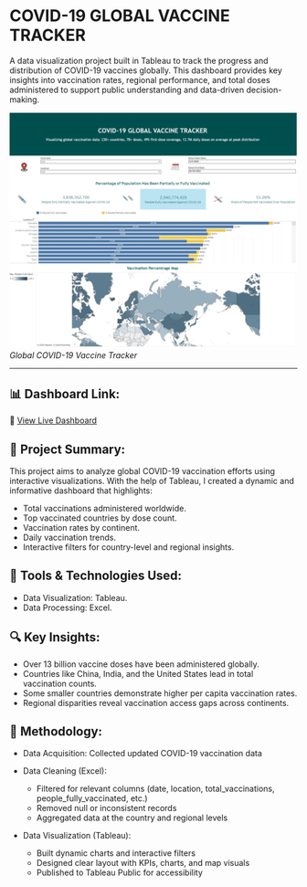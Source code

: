 # COVID-19 GLOBAL VACCINE TRACKER

A data visualization project built in Tableau to track the progress and distribution of COVID-19 vaccines globally. This dashboard provides key insights into vaccination rates, regional performance, and total doses administered to support public understanding and data-driven decision-making.

![Global Vaccine Tracker](COVID_19_Global_Vaccine_Tracker.png)  
*Global COVID-19 Vaccine Tracker*

---

## 📊 Dashboard Link:
🔗 [View Live Dashboard](https://public.tableau.com/app/profile/nguyen.nguyen4911/viz/COVID-19VaccineGlobalTracker_17486391982590/COVID-19GlobalVaccineTracker)

## 📌 Project Summary:
This project aims to analyze global COVID-19 vaccination efforts using interactive visualizations. With the help of Tableau, I created a dynamic and informative dashboard that highlights:

- Total vaccinations administered worldwide.
- Top vaccinated countries by dose count.
- Vaccination rates by continent.
- Daily vaccination trends.
- Interactive filters for country-level and regional insights.

## 🧰 Tools & Technologies Used:

- Data Visualization: Tableau.
- Data Processing: Excel.

## 🔍 Key Insights:

- Over 13 billion vaccine doses have been administered globally.
- Countries like China, India, and the United States lead in total vaccination counts.
- Some smaller countries demonstrate higher per capita vaccination rates.
- Regional disparities reveal vaccination access gaps across continents.

## 🧪 Methodology:
- Data Acquisition: Collected updated COVID-19 vaccination data
- Data Cleaning (Excel):
   - Filtered for relevant columns (date, location, total_vaccinations, people_fully_vaccinated, etc.)
   - Removed null or inconsistent records
   - Aggregated data at the country and regional levels

- Data Visualization (Tableau):
   - Built dynamic charts and interactive filters
   - Designed clear layout with KPIs, charts, and map visuals
   - Published to Tableau Public for accessibility
